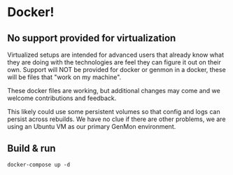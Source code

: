 # Docker!
## No support provided for virtualization
Virtualized setups are intended for advanced users that already know what they are doing with the technologies are feel they can figure it out on their own.  Support will NOT be provided for docker or genmon in a docker, these will be files that "work on my machine".

These docker files are working, but additional changes may come and we welcome contributions and feedback.

This likely could use some persistent volumes so that config and logs can persist across rebuilds. We have no clue if there are other problems, we are using an Ubuntu VM as our primary GenMon environment.

## Build & run
```
docker-compose up -d
```
